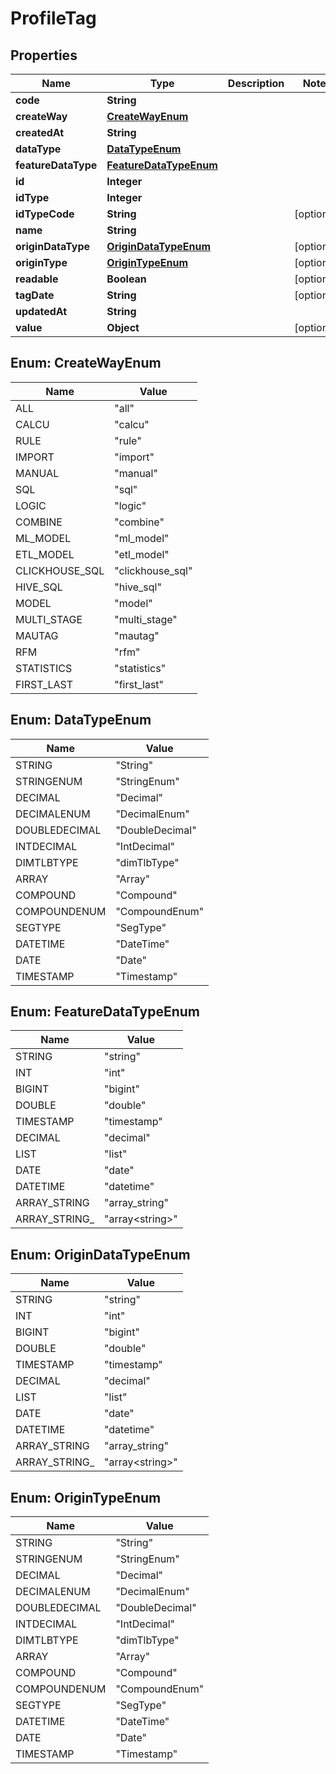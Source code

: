 # ProfileTag

## Properties
Name | Type | Description | Notes
------------ | ------------- | ------------- | -------------
**code** | **String** |  | 
**createWay** | [**CreateWayEnum**](#CreateWayEnum) |  | 
**createdAt** | **String** |  | 
**dataType** | [**DataTypeEnum**](#DataTypeEnum) |  | 
**featureDataType** | [**FeatureDataTypeEnum**](#FeatureDataTypeEnum) |  | 
**id** | **Integer** |  | 
**idType** | **Integer** |  | 
**idTypeCode** | **String** |  |  [optional]
**name** | **String** |  | 
**originDataType** | [**OriginDataTypeEnum**](#OriginDataTypeEnum) |  |  [optional]
**originType** | [**OriginTypeEnum**](#OriginTypeEnum) |  |  [optional]
**readable** | **Boolean** |  |  [optional]
**tagDate** | **String** |  |  [optional]
**updatedAt** | **String** |  | 
**value** | **Object** |  |  [optional]

<a name="CreateWayEnum"></a>
## Enum: CreateWayEnum
Name | Value
---- | -----
ALL | &quot;all&quot;
CALCU | &quot;calcu&quot;
RULE | &quot;rule&quot;
IMPORT | &quot;import&quot;
MANUAL | &quot;manual&quot;
SQL | &quot;sql&quot;
LOGIC | &quot;logic&quot;
COMBINE | &quot;combine&quot;
ML_MODEL | &quot;ml_model&quot;
ETL_MODEL | &quot;etl_model&quot;
CLICKHOUSE_SQL | &quot;clickhouse_sql&quot;
HIVE_SQL | &quot;hive_sql&quot;
MODEL | &quot;model&quot;
MULTI_STAGE | &quot;multi_stage&quot;
MAUTAG | &quot;mautag&quot;
RFM | &quot;rfm&quot;
STATISTICS | &quot;statistics&quot;
FIRST_LAST | &quot;first_last&quot;

<a name="DataTypeEnum"></a>
## Enum: DataTypeEnum
Name | Value
---- | -----
STRING | &quot;String&quot;
STRINGENUM | &quot;StringEnum&quot;
DECIMAL | &quot;Decimal&quot;
DECIMALENUM | &quot;DecimalEnum&quot;
DOUBLEDECIMAL | &quot;DoubleDecimal&quot;
INTDECIMAL | &quot;IntDecimal&quot;
DIMTLBTYPE | &quot;dimTlbType&quot;
ARRAY | &quot;Array&quot;
COMPOUND | &quot;Compound&quot;
COMPOUNDENUM | &quot;CompoundEnum&quot;
SEGTYPE | &quot;SegType&quot;
DATETIME | &quot;DateTime&quot;
DATE | &quot;Date&quot;
TIMESTAMP | &quot;Timestamp&quot;

<a name="FeatureDataTypeEnum"></a>
## Enum: FeatureDataTypeEnum
Name | Value
---- | -----
STRING | &quot;string&quot;
INT | &quot;int&quot;
BIGINT | &quot;bigint&quot;
DOUBLE | &quot;double&quot;
TIMESTAMP | &quot;timestamp&quot;
DECIMAL | &quot;decimal&quot;
LIST | &quot;list&quot;
DATE | &quot;date&quot;
DATETIME | &quot;datetime&quot;
ARRAY_STRING | &quot;array_string&quot;
ARRAY_STRING_ | &quot;array&lt;string&gt;&quot;

<a name="OriginDataTypeEnum"></a>
## Enum: OriginDataTypeEnum
Name | Value
---- | -----
STRING | &quot;string&quot;
INT | &quot;int&quot;
BIGINT | &quot;bigint&quot;
DOUBLE | &quot;double&quot;
TIMESTAMP | &quot;timestamp&quot;
DECIMAL | &quot;decimal&quot;
LIST | &quot;list&quot;
DATE | &quot;date&quot;
DATETIME | &quot;datetime&quot;
ARRAY_STRING | &quot;array_string&quot;
ARRAY_STRING_ | &quot;array&lt;string&gt;&quot;

<a name="OriginTypeEnum"></a>
## Enum: OriginTypeEnum
Name | Value
---- | -----
STRING | &quot;String&quot;
STRINGENUM | &quot;StringEnum&quot;
DECIMAL | &quot;Decimal&quot;
DECIMALENUM | &quot;DecimalEnum&quot;
DOUBLEDECIMAL | &quot;DoubleDecimal&quot;
INTDECIMAL | &quot;IntDecimal&quot;
DIMTLBTYPE | &quot;dimTlbType&quot;
ARRAY | &quot;Array&quot;
COMPOUND | &quot;Compound&quot;
COMPOUNDENUM | &quot;CompoundEnum&quot;
SEGTYPE | &quot;SegType&quot;
DATETIME | &quot;DateTime&quot;
DATE | &quot;Date&quot;
TIMESTAMP | &quot;Timestamp&quot;
